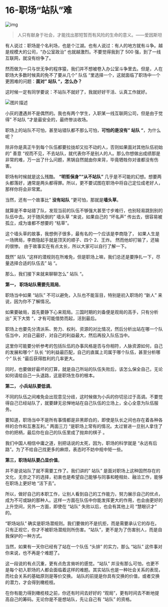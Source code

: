 # 16-**职场“站队”难**

![img](http://img2.sycdn.imooc.com/5e05c6f50001b3a506400359.jpg)

> 人只有献身于社会，才能找出那短暂而有风险的生命的意义。——爱因斯坦

有人说过：职场是个名利场，也是个江湖。也有人说过：有人的地方就有斗争。越是规模大的公司，“办公室政治” 也就越激烈。不要觉得我到了 500 强，到了一线互联网，就没有纷争了。

然而做为一只与世无争的程序猿，我们并不想被卷入办公室斗争里去。但是，人在职场大多数时候真的免不了要从几个” 队伍 “里选择一个，这就面临了职场中一个更困难的问题：**面对” 站队 “，怎么办？**

这时候一定有同学要说：不站队不就好了，我就好好干活、认真工作就好。

![图片描述](http://img1.sycdn.imooc.com/5e0eb047000189ad06030268.png)

小灰的遭遇并不是偶然的。我也有两个学生，入职某一线互联网公司，但是由于觉得” 不站队 “才是最安全的，最终惨淡收场。

职场上的站队不可怕，甚至站错队都不那么可怕，**可怕的是没有” 站队 “**，为什么呢？

除非你是真正牛到每个队伍都要拉拢却又拉不动的人，否则如果面对其他队伍初始的” 善意 “视而不见，不去站队，就代表你不是别人的人。那么你想做出成绩那是非常的难，万一出了什么问题，黑锅自然就由你来背，毕竟牺牲你对谁都没有伤害。

职场有时候就是这么残酷。 **“明哲保身”“从不站队”** 几乎是不可能的幻想。想要两头都落好，通常是两头都得罪。所以，更不要试图在职场中将自己定位成老好人，那样你将会非常累。

当然，还有一个故事比” **没有站队** “更可怕，那就是**墙头草**。

就算是不幸站错了队，发现当前的队伍不够强大甚至寸步难行，也别轻易跳到别的队伍中去。对于随风倒的” 墙头草 “来说，如果自己的 “坏名声” 传出去，很容易被孤立，成为谁都不想要的 “枯草”。

这个墙头草的故事，我想例子很多，最有名的一个应该是李商隐了， 如果人生是一场牌局，李商隐起手就是顶天的顺子、四个 2、王炸。 然而他却打输了，还输的很惨。 由于故事实在有点太长，所以大家可以自行了解一下。

既然” 站队 “这样的潜规则在所难免，但是职场上嘛，我们总还是要挣扎一下，尽量选择合适的队伍去” 站 “。

那么，我们接下来就来聊聊怎么” 站队 “。

**第一， 职场站队需要先观局**。

职场当中如果 “站队” 不可以避免，入队也不能盲目，特别是初入职场的 “新人” 来说，因为你不了解情况。

如果要破局，首先要静下心来观局。三国时期的刘备便是观局的高手，只有分析出” 天下大势 “，才有可能借势而起，活到最后。

职场上也要先分清派系、势力、权利、资源的对比情况，然后分析出站在哪一个队伍当中，对自己最好，对自己的利益最大，然后再投入队伍当中。

这里你可能要分析参考的包括队伍的办事风格是否与你相符，人脉资源如何，自己的发展和哪个” 队长 “的利益最匹配，自己的直属上司属于哪个队伍，甚至分析哪个” 队长 “最后获得胜利的几率更大。

同时，也要做好最坏的打算，就是自己所站的队伍失败后，该怎么保全自己，无论如何请给自己一头退路，这是职场生存的根本。

**第二， 小兵站队要低调**。

不同的队伍之间难免会出现意见分歧，这时候做为小兵的你切忌过于高调。不要觉得自己已经站队了，就要肆无忌惮地站在自己队伍的立场上，全心全意为队伍服务。

要知道，职场当中不是所有事情都是非黑即白的，即使是队长之间也存在着各种各样的合作和互惠互利。” 两面三刀 “是职场上常有的情况。太过冒进一旦别人拿住了你的把柄，最后你在自己的队伍里成了抛弃的棋子 。

我们中国人相信中庸之道，别把话说的太死，因为，职场的科学就是 “永远有后路”。为了不给自己找更多的麻烦，表态时不妨中规中矩一些。

**第三，职场站队要凸显价值**。

并不是说站队了就不需要工作了。我们讲的” 站队” 是面对职场上这种固然存在的文化，无奈之下的选择，初衷也是希望自己能够与同事和睦相处、融洽工作，能够在职场上更好地 “活下去”。

所以，做好自己的本职工作，让别人看到自己的工作能力，努力展示自己的优点，成为不可或缺的那种人。这样一方面在队伍中你能发挥更大的作用，也会由更好的上升空间，另外一方面，即使在 “站队” 失败以后，也会有其他上司 “慧眼识才” 的。

“职场站队” 确实是职场潜规则。我们要做的不是抗拒，而是需要承认它的存在。只有正视它，你才不被职场潜规则所伤害。“站队”，更不是为了伤害别人，而是自我保护的一种方式。

当然，如果有一天你已经有了站在一个队伍 “头排” 的实力，那么 “站队” 这件事对你来说，也不再是个难题了。

这一段说的有点沉重，更有点危言耸听的感觉。“站队” 并没有那么可怕，也更不是每个初入职场的人都会面临着这样的难题。其实站队也是一种社会关系的表现，而社会关系的基础原则是等价交换。 站队的前提是你具有交换的价值，或者交换的潜力，才会得到橄榄枝。

在你有能力得到橄榄枝之前，你还有时间去好好的 “观局”，更有时间去不断地提高自己的筹码。无论你是不是想站队，先让自己有 “站队” 的资格。